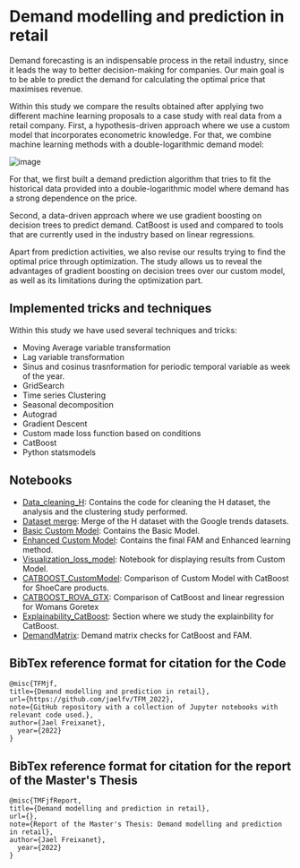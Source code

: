 # Demand modelling and prediction in retail

Demand forecasting is an indispensable process in the retail industry, since it leads the way to better decision-making for companies. Our main goal is to be able to predict the demand for calculating the optimal price that maximises revenue. 

Within this study we compare the results obtained after applying two different machine learning proposals to a case study with real data from a retail company.   First, a hypothesis-driven approach where we use a custom model that incorporates econometric knowledge. For that, we combine machine learning methods with a double-logarithmic demand model:



![image](https://user-images.githubusercontent.com/72398948/176197832-ca4cdb28-9b20-4da9-8ef5-f68f5a14f2d2.png)

For that, we first built a demand prediction algorithm that tries to fit the historical data provided into a double-logarithmic model where demand has a strong dependence on the price. 

Second, a data-driven approach where we use gradient boosting on decision trees to predict demand. CatBoost is used and compared to tools that are currently used in the industry based on linear regressions.

Apart from prediction activities, we also revise our results trying to find the optimal price through optimization. The study allows us to reveal the advantages of gradient boosting on decision trees over our custom model, as well as its limitations during the optimization part.


## Implemented tricks and techniques
Within this study we have used several techniques and tricks:
- Moving Average variable transformation
- Lag variable transformation
- Sinus and cosinus trasnformation for periodic temporal variable as week of the year.
- GridSearch
- Time series Clustering
- Seasonal decomposition
- Autograd
- Gradient Descent
- Custom made loss function based on conditions
- CatBoost
- Python statsmodels



## Notebooks
- [Data_cleaning_H](): Contains the code for cleaning the H dataset, the analysis and the clustering study performed.
- [Dataset merge](): Merge of the H dataset with the Google trends datasets.
- [Basic Custom Model](): Contains the Basic Model.
- [Enhanced Custom Model](): Contains the final FAM and Enhanced learning method.
- [Visualization_loss_model](): Notebook for displaying results from Custom Model.
- [CATBOOST_CustomModel](): Comparison of Custom Model with CatBoost for ShoeCare products.
- [CATBOOST_ROVA_GTX](): Comparison of CatBoost and linear regression for Womans Goretex
- [Explainability_CatBoost](): Section where we study the explainbility for CatBoost.
- [DemandMatrix](): Demand matrix checks for CatBoost and FAM.


## BibTex reference format for citation for the Code
```
@misc{TFMjf,
title={Demand modelling and prediction in retail},
url={https://github.com/jaelfv/TFM_2022},
note={GitHub repository with a collection of Jupyter notebooks with relevant code used.},
author={Jael Freixanet},
  year={2022}
}

```
## BibTex reference format for citation for the report of the Master's Thesis
```
@misc{TMFjfReport,
title={Demand modelling and prediction in retail},
url={},
note={Report of the Master's Thesis: Demand modelling and prediction in retail},
author={Jael Freixanet},
  year={2022}
}

```
